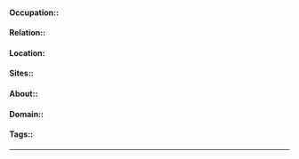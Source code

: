 #### Occupation::
#### Relation::
#### Location:
#### Sites::
#### About::
#### Domain::
#### Tags::

---



